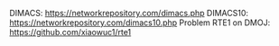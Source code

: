 DIMACS: https://networkrepository.com/dimacs.php
DIMACS10: https://networkrepository.com/dimacs10.php
Problem RTE1 on DMOJ: https://github.com/xiaowuc1/rte1
